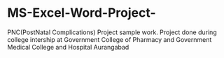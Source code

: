 # MS-Excel-Word-Project-
PNC(PostNatal Complications) Project sample work. Project done during college intership at Government College of Pharmacy and Government Medical College and Hospital Aurangabad 
